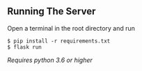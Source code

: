 ## Running The Server

Open a terminal in the root directory and run

```
$ pip install -r requirements.txt
$ flask run
```

*Requires python 3.6 or higher*
